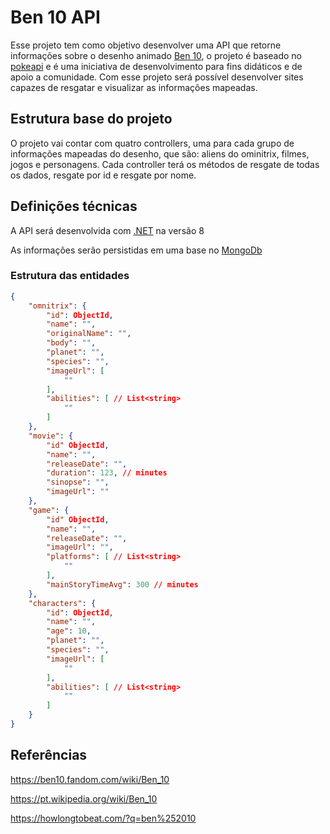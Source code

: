 # Ben 10 API
Esse projeto tem como objetivo desenvolver uma API que retorne informações sobre o desenho animado [Ben 10](https://pt.wikipedia.org/wiki/Ben_10), o projeto é baseado no [pokeapi](https://pokeapi.co/) e é uma iniciativa de desenvolvimento para fins didáticos e de apoio a comunidade. Com esse projeto será possível desenvolver sites capazes de resgatar e visualizar as informações mapeadas.

## Estrutura base do projeto
O projeto vai contar com quatro controllers, uma para cada grupo de informações mapeadas do desenho, que são: aliens do ominitrix, filmes, jogos e personagens. Cada controller terá os métodos de resgate de todas os dados, resgate por id e resgate por nome.

## Definições técnicas
A API será desenvolvida com [.NET](https://dotnet.microsoft.com/en-us/) na versão 8

As informações serão persistidas em uma base no [MongoDb](https://www.mongodb.com/)

### Estrutura das entidades
```json
{
    "omnitrix": {
        "id": ObjectId,
        "name": "",
        "originalName": "",
        "body": "",
        "planet": "",
        "species": "",
        "imageUrl": [
            ""
        ],
        "abilities": [ // List<string>
            ""
        ]
    },
    "movie": {
        "id" ObjectId,
        "name": "",
        "releaseDate": "",
        "duration": 123, // minutes
        "sinopse": "",
        "imageUrl": ""
    },
    "game": {
        "id" ObjectId,
        "name": "",
        "releaseDate": "",
        "imageUrl": "",
        "platforms": [ // List<string>
            ""
        ],
        "mainStoryTimeAvg": 300 // minutes
    },
    "characters": {
        "id": ObjectId,
        "name": "",
        "age": 10,
        "planet": "",
        "species": "",
        "imageUrl": [
            ""
        ],
        "abilities": [ // List<string>
            ""
        ]
    }
}
```


## Referências
https://ben10.fandom.com/wiki/Ben_10

https://pt.wikipedia.org/wiki/Ben_10

https://howlongtobeat.com/?q=ben%252010
